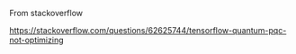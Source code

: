 From stackoverflow

https://stackoverflow.com/questions/62625744/tensorflow-quantum-pqc-not-optimizing

